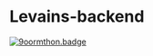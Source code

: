 # Levains-backend

[![9oormthon.badge](https://9oormthon-badge.minung.dev/badge.svg?text=%EB%A5%B4%EB%B0%A9%EC%9D%B4%EB%84%A4&speed=1)](https://9oormthon-badge.minung.dev)
